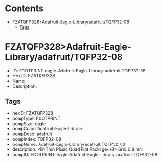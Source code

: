 



Contents
========

* [FZATQFP328>Adafruit-Eagle-Library/adafruit/TQFP32-08](#fzatqfp328adafruit-eagle-libraryadafruittqfp32-08)
	* [Tags](#tags)

# FZATQFP328>Adafruit-Eagle-Library/adafruit/TQFP32-08

- ID: FOOTPRINT-eagle-Adafruit-Eagle-Library-adafruit-TQFP32-08
- Hex ID: FZATQFP328
- Name: 
- Description: 

## Tags

- hexID: FZATQFP328
- oompType: FOOTPRINT
- oompSize: eagle
- oompColor: Adafruit-Eagle-Library
- oompDesc: adafruit
- oompIndex: TQFP32-08
- oompName: Adafruit-Eagle-Library/adafruit/TQFP32-08
- description: &lt;B&gt;Thin Plasic Quad Flat Package&lt;/B&gt; Grid 0.8 mm
- oompID: FOOTPRINT-eagle-Adafruit-Eagle-Library-adafruit-TQFP32-08
